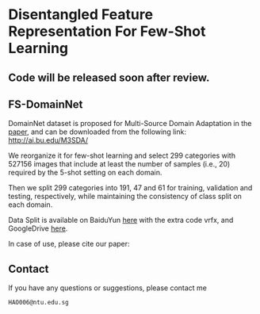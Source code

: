 # Disentangled Feature Representation For Few-Shot Learning

## Code will be released soon after review.

## FS-DomainNet

DomainNet dataset is proposed for Multi-Source Domain Adaptation in the [paper](http://ai.bu.edu/M3SDA/#code), and can be downloaded from the following link: http://ai.bu.edu/M3SDA/

We reorganize it for few-shot learning and select 299 categories with 527156 images that include at least the number of samples (i.e., 20) required by the 5-shot setting on each domain.

Then we split 299 categories into 191, 47 and 61 for training, validation and testing, respectively, while maintaining the consistency of class split on each domain.

Data Split is available on BaiduYun [here](https://pan.baidu.com/s/1AL3EcAbUXDsEu4VQ2_AIWA) with the extra code vrfx, and GoogleDrive [here](https://drive.google.com/file/d/1H3PsLXR6sJK6dKTIOpP3qznsypAQ4Ix6/view?usp=sharing).


In case of use, please cite our paper:


## Contact

If you have any questions or suggestions, please contact me

    HAO006@ntu.edu.sg

